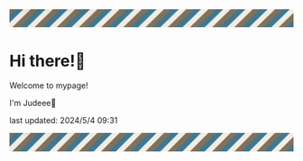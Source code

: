 <!-- Header image -->
<img src="./pokemon/pokemon_12.png" width="1000">

# Hi there!👋

Welcome to mypage!

I'm Judeee🐷

last updated: 2024/5/4 09:31

<!-- Footer image -->
<img src="./pokemon/pokemon_12.png" width="1000">
